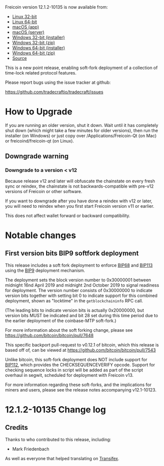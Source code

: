 Freicoin version 12.1.2-10135 is now available from:

  * [Linux 32-bit](https://s3.amazonaws.com/in.freico.stable/freicoin-v12.1.2-10135-linux32.zip)
  * [Linux 64-bit](https://s3.amazonaws.com/in.freico.stable/freicoin-v12.1.2-10135-linux64.zip)
  * [macOS (app)](https://s3.amazonaws.com/in.freico.stable/freicoin-v12.1.2-10135-osx.dmg)
  * [macOS (server)](https://s3.amazonaws.com/in.freico.stable/freicoin-v12.1.2-10135-osx64.tar.gz)
  * [Windows 32-bit (installer)](https://s3.amazonaws.com/in.freico.stable/freicoin-v12.1.2-10135-win32-setup.exe)
  * [Windows 32-bit (zip)](https://s3.amazonaws.com/in.freico.stable/freicoin-v12.1.2-10135-win32.zip)
  * [Windows 64-bit (installer)](https://s3.amazonaws.com/in.freico.stable/freicoin-v12.1.2-10135-win64-setup.exe)
  * [Windows 64-bit (zip)](https://s3.amazonaws.com/in.freico.stable/freicoin-v12.1.2-10135-win64.zip)
  * [Source](https://github.com/tradecraftio/tradecraft/archive/v12.1.2-10135.zip)

This is a new point release, enabling soft-fork deployment of a
collection of time-lock related protocol features.

Please report bugs using the issue tracker at github:

  https://github.com/tradecraftio/tradecraft/issues

How to Upgrade
==============

If you are running an older version, shut it down. Wait until it has
completely shut down (which might take a few minutes for older
versions), then run the installer (on Windows) or just copy over
/Applications/Freicoin-Qt (on Mac) or freicoind/freicoin-qt (on
Linux).

Downgrade warning
-----------------

### Downgrade to a version < v12

Because release v12 and later will obfuscate the chainstate on every
fresh sync or reindex, the chainstate is not backwards-compatible with
pre-v12 versions of Freicoin or other software.

If you want to downgrade after you have done a reindex with v12 or
later, you will need to reindex when you first start Freicoin version
v11 or earlier.

This does not affect wallet forward or backward compatibility.

Notable changes
===============

First version bits BIP9 softfork deployment
-------------------------------------------

This release includes a soft fork deployment to enforce [BIP68][] and
[BIP113][] using the [BIP9][] deployment mechanism.

The deployment sets the block version number to 0x30000001 between
midnight 16nd April 2019 and midnight 2nd October 2019 to signal
readiness for deployment. The version number consists of 0x30000000 to
indicate version bits together with setting bit 0 to indicate support
for this combined deployment, shown as "locktime" in the
`getblockchaininfo` RPC call.

(The leading bits to indicate version bits is actually 0x20000000, but
version bits MUST be indicated and bit 28 set during this time period
due to the earlier deployment of the coinbase-MTP soft-fork.)

For more information about the soft forking change, please see
<https://github.com/bitcoin/bitcoin/pull/7648>

This specific backport pull-request to v0.12.1 of bitcoin, which this
release is based off of, can be viewed at
<https://github.com/bitcoin/bitcoin/pull/7543>

Unlike bitcoin, this soft-fork deployment does NOT include support for
[BIP112][], which provides the CHECKSEQUENCEVERIFY opcode. Support for
checking sequence locks in script will be added as part of the script
overhaul in segwit, scheduled for deployment with Freicoin v13.

For more information regarding these soft-forks, and the implications
for miners and users, please see the release notes accompanying
v12.1-10123.

[BIP9]: https://github.com/bitcoin/bips/blob/master/bip-0009.mediawiki
[BIP65]: https://github.com/bitcoin/bips/blob/master/bip-0065.mediawiki
[BIP68]: https://github.com/bitcoin/bips/blob/master/bip-0068.mediawiki
[BIP112]: https://github.com/bitcoin/bips/blob/master/bip-0112.mediawiki
[BIP113]: https://github.com/bitcoin/bips/blob/master/bip-0113.mediawiki

12.1.2-10135 Change log
=======================

Credits
--------

Thanks to who contributed to this release, including:

- Mark Friedenbach

As well as everyone that helped translating on [Transifex](https://www.transifex.com/tradecraft/freicoin-1/).
